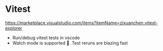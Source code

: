 # Vitest

<https://marketplace.visualstudio.com/items?itemName=zixuanchen.vitest-explorer>

- Run/debug vitest tests in vscode
- Watch mode is supported 🎊. Test reruns are blazing fast
